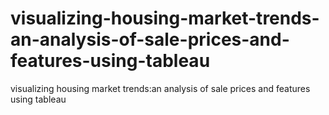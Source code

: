 # visualizing-housing-market-trends-an-analysis-of-sale-prices-and-features-using-tableau
visualizing housing market trends:an analysis of sale prices and features using tableau

